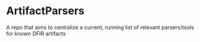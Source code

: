 # ArtifactParsers
A repo that aims to centralize a current, running list of relevant parsers/tools for known DFIR artifacts
